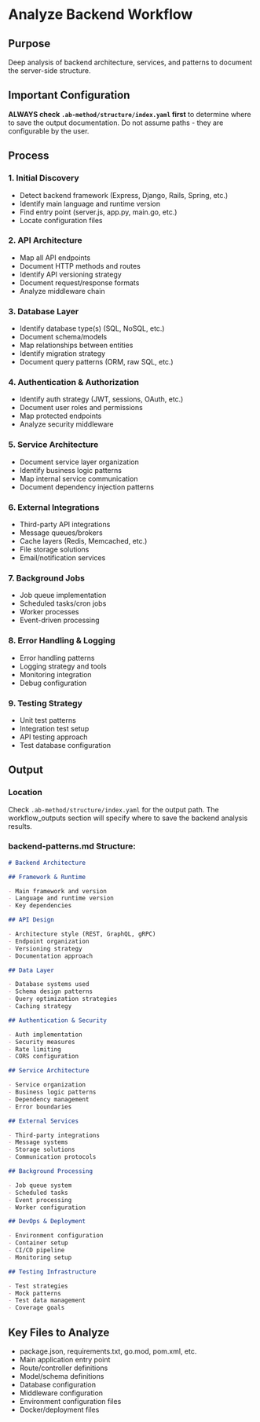 # Analyze Backend Workflow

## Purpose

Deep analysis of backend architecture, services, and patterns to document the server-side structure.

## Important Configuration

**ALWAYS check `.ab-method/structure/index.yaml` first** to determine where to save the output documentation. Do not assume paths - they are configurable by the user.

## Process

### 1. Initial Discovery

- Detect backend framework (Express, Django, Rails, Spring, etc.)
- Identify main language and runtime version
- Find entry point (server.js, app.py, main.go, etc.)
- Locate configuration files

### 2. API Architecture

- Map all API endpoints
- Document HTTP methods and routes
- Identify API versioning strategy
- Document request/response formats
- Analyze middleware chain

### 3. Database Layer

- Identify database type(s) (SQL, NoSQL, etc.)
- Document schema/models
- Map relationships between entities
- Identify migration strategy
- Document query patterns (ORM, raw SQL, etc.)

### 4. Authentication & Authorization

- Identify auth strategy (JWT, sessions, OAuth, etc.)
- Document user roles and permissions
- Map protected endpoints
- Analyze security middleware

### 5. Service Architecture

- Document service layer organization
- Identify business logic patterns
- Map internal service communication
- Document dependency injection patterns

### 6. External Integrations

- Third-party API integrations
- Message queues/brokers
- Cache layers (Redis, Memcached, etc.)
- File storage solutions
- Email/notification services

### 7. Background Jobs

- Job queue implementation
- Scheduled tasks/cron jobs
- Worker processes
- Event-driven processing

### 8. Error Handling & Logging

- Error handling patterns
- Logging strategy and tools
- Monitoring integration
- Debug configuration

### 9. Testing Strategy

- Unit test patterns
- Integration test setup
- API testing approach
- Test database configuration

## Output

### Location

Check `.ab-method/structure/index.yaml` for the output path. The workflow_outputs section will specify where to save the backend analysis results.

### backend-patterns.md Structure:

```markdown
# Backend Architecture

## Framework & Runtime

- Main framework and version
- Language and runtime version
- Key dependencies

## API Design

- Architecture style (REST, GraphQL, gRPC)
- Endpoint organization
- Versioning strategy
- Documentation approach

## Data Layer

- Database systems used
- Schema design patterns
- Query optimization strategies
- Caching strategy

## Authentication & Security

- Auth implementation
- Security measures
- Rate limiting
- CORS configuration

## Service Architecture

- Service organization
- Business logic patterns
- Dependency management
- Error boundaries

## External Services

- Third-party integrations
- Message systems
- Storage solutions
- Communication protocols

## Background Processing

- Job queue system
- Scheduled tasks
- Event processing
- Worker configuration

## DevOps & Deployment

- Environment configuration
- Container setup
- CI/CD pipeline
- Monitoring setup

## Testing Infrastructure

- Test strategies
- Mock patterns
- Test data management
- Coverage goals
```

## Key Files to Analyze

- package.json, requirements.txt, go.mod, pom.xml, etc.
- Main application entry point
- Route/controller definitions
- Model/schema definitions
- Database configuration
- Middleware configuration
- Environment configuration files
- Docker/deployment files

